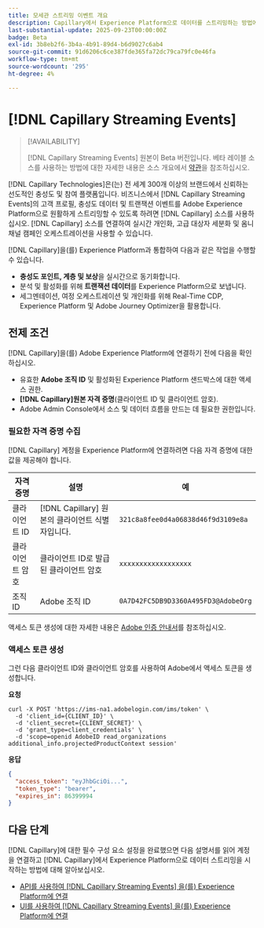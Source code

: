 ```yaml
---
title: 모세관 스트리밍 이벤트 개요
description: Capillary에서 Experience Platform으로 데이터를 스트리밍하는 방법에 대해 알아봅니다.
last-substantial-update: 2025-09-23T00:00:00Z
badge: Beta
exl-id: 3b8eb2f6-3b4a-4b91-89d4-b6d9027c6ab4
source-git-commit: 91d6206c6ce387fde365fa72dc79ca79fc0e46fa
workflow-type: tm+mt
source-wordcount: '295'
ht-degree: 4%

---
```


# [!DNL Capillary Streaming Events]

>[!AVAILABILITY]
>
>[!DNL Capillary Streaming Events] 원본이 Beta 버전입니다. 베타 레이블 소스를 사용하는 방법에 대한 자세한 내용은 소스 개요에서 [약관](../../home.md#terms-and-conditions)을 참조하십시오.

[!DNL Capillary Technologies]은(는) 전 세계 300개 이상의 브랜드에서 신뢰하는 선도적인 충성도 및 참여 플랫폼입니다. 비즈니스에서 [!DNL Capillary Streaming Events]의 고객 프로필, 충성도 데이터 및 트랜잭션 이벤트를 Adobe Experience Platform으로 원활하게 스트리밍할 수 있도록 하려면 [!DNL Capillary] 소스를 사용하십시오. [!DNL Capillary] 소스를 연결하여 실시간 개인화, 고급 대상자 세분화 및 옴니채널 캠페인 오케스트레이션을 사용할 수 있습니다.

[!DNL Capillary]을(를) Experience Platform과 통합하여 다음과 같은 작업을 수행할 수 있습니다.

* **충성도 포인트, 계층 및 보상**&#x200B;을 실시간으로 동기화합니다.
* 분석 및 활성화를 위해 **트랜잭션 데이터**&#x200B;를 Experience Platform으로 보냅니다.
* 세그멘테이션, 여정 오케스트레이션 및 개인화를 위해 Real-Time CDP, Experience Platform 및 Adobe Journey Optimizer을 활용합니다.

## 전제 조건

[!DNL Capillary]을(를) Adobe Experience Platform에 연결하기 전에 다음을 확인하십시오.

* 유효한 **Adobe 조직 ID** 및 활성화된 Experience Platform 샌드박스에 대한 액세스 권한.
* **[!DNL Capillary]원본 자격 증명**(클라이언트 ID 및 클라이언트 암호).
* Adobe Admin Console에서 소스 및 데이터 흐름을 만드는 데 필요한 권한입니다.

### 필요한 자격 증명 수집

[!DNL Capillary] 계정을 Experience Platform에 연결하려면 다음 자격 증명에 대한 값을 제공해야 합니다.

| 자격 증명 | 설명 | 예 |
| --- | --- | --- |
| 클라이언트 ID | [!DNL Capillary] 원본의 클라이언트 식별자입니다. | `321c8a8fee0d4a06838d46f9d3109e8a` |
| 클라이언트 암호 | 클라이언트 ID로 발급된 클라이언트 암호 | `xxxxxxxxxxxxxxxxxx` |
| 조직 ID | Adobe 조직 ID | `0A7D42FC5DB9D3360A495FD3@AdobeOrg` |

액세스 토큰 생성에 대한 자세한 내용은 [Adobe 인증 안내서](https://developer.adobe.com/developer-console/docs/guides/authentication/)를 참조하십시오.

### 액세스 토큰 생성

그런 다음 클라이언트 ID와 클라이언트 암호를 사용하여 Adobe에서 액세스 토큰을 생성합니다.

**요청**

```shell
curl -X POST 'https://ims-na1.adobelogin.com/ims/token' \
  -d 'client_id={CLIENT_ID}' \
  -d 'client_secret={CLIENT_SECRET}' \
  -d 'grant_type=client_credentials' \
  -d 'scope=openid AdobeID read_organizations additional_info.projectedProductContext session'
```

**응답**

```json
{
  "access_token": "eyJhbGciOi...",
  "token_type": "bearer",
  "expires_in": 86399994
}
```

## 다음 단계

[!DNL Capillary]에 대한 필수 구성 요소 설정을 완료했으면 다음 설명서를 읽어 계정을 연결하고 [!DNL Capillary]에서 Experience Platform으로 데이터 스트리밍을 시작하는 방법에 대해 알아보십시오.

* [API를 사용하여  [!DNL Capillary Streaming Events] 을(를) Experience Platform에 연결](../../tutorials/api/create/loyalty/capillary.md)
* [UI를 사용하여  [!DNL Capillary Streaming Events] 을(를) Experience Platform에 연결](../../tutorials/ui/create/loyalty/capillary.md)
